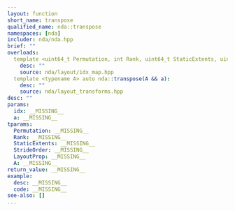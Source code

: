 ```yaml
---
layout: function
short_name: transpose
qualified_name: nda::transpose
namespaces: [nda]
includer: nda/nda.hpp
brief: ""
overloads:
  template <uint64_t Permutation, int Rank, uint64_t StaticExtents, uint64_t StrideOrder, enum nda::layout_prop_e LayoutProp> auto nda::transpose(const idx_map<Rank, StaticExtents, StrideOrder, LayoutProp> & idx):
    desc: ""
    source: nda/layout/idx_map.hpp
  template <typename A> auto nda::transpose(A && a):
    desc: ""
    source: nda/layout_transforms.hpp
desc: ""
params:
  idx: __MISSING__
  a: __MISSING__
tparams:
  Permutation: __MISSING__
  Rank: __MISSING__
  StaticExtents: __MISSING__
  StrideOrder: __MISSING__
  LayoutProp: __MISSING__
  A: __MISSING__
return_value: __MISSING__
example:
  desc: __MISSING__
  code: __MISSING__
see-also: []
...
```

